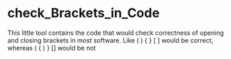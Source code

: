 # check_Brackets_in_Code
This little tool contains the code that would check correctness of opening and closing brackets in most software. Like ( ) { } [ ] would be correct, whereas ( { ) } [] would be not
